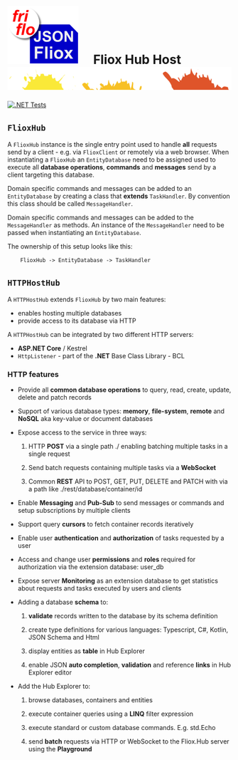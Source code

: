 

# ![logo](../../../docs/images/Json-Fliox.svg)     **Fliox Hub Host**      ![SPLASH](../../../docs/images/paint-splatter.svg)

[![.NET Tests](https://github.com/friflo/Friflo.Json.Fliox/workflows/.NET/badge.svg)](https://github.com/friflo/Friflo.Json.Fliox/actions)

## `FlioxHub`

A `FlioxHub` instance is the single entry point used to handle **all** requests send by a client -
e.g. via `FlioxClient` or remotely via a web browser.
When instantiating a `FlioxHub` an `EntityDatabase` need to be assigned used to execute all
**database operations**, **commands** and **messages** send by a client targeting this database.

Domain specific commands and messages can be added to an `EntityDatabase` by creating a class
that **extends** `TaskHandler`. By convention this class should be called `MessageHandler`.

Domain specific commands and messages can be added to the `MessageHandler` as methods.
An instance of the `MessageHandler` need to be passed when instantiating an `EntityDatabase`.

The ownership of this setup looks like this:

```
    FlioxHub -> EntityDatabase -> TaskHandler
```



## `HTTPHostHub`

A `HTTPHostHub` extends `FlioxHub` by two main features:
- enables hosting multiple databases
- provide access to its database via HTTP


A `HTTPHostHub` can be integrated by two different HTTP servers:
- **ASP.NET Core** / Kestrel
- `HttpListener` - part of the **.NET** Base Class Library - BCL


### **HTTP** features

- Provide all **common database operations** to query, read, create, update, delete and patch records

- Support of various database types: **memory**, **file-system**, **remote** and **NoSQL** aka key-value or document databases

- Expose access to the service in three ways:
    1. HTTP **POST** via a single path ./ enabling batching multiple tasks in a single request

    2. Send batch requests containing multiple tasks via a **WebSocket**

    3. Common **REST** API to POST, GET, PUT, DELETE and PATCH with via a path like ./rest/database/container/id

- Enable **Messaging** and **Pub-Sub** to send messages or commands and setup subscriptions by multiple clients

- Support query **cursors** to fetch container records iteratively

- Enable user **authentication** and **authorization** of tasks requested by a user

- Access and change user **permissions** and **roles** required for authorization via the extension database: user_db

- Expose server **Monitoring** as an extension database to get statistics about requests and tasks executed by users and clients

- Adding a database **schema** to:
    1. **validate** records written to the database by its schema definition

    2. create type definitions for various languages: Typescript, C#, Kotlin, JSON Schema and Html

    3. display entities as **table** in Hub Explorer

    4. enable JSON **auto completion**, **validation** and reference **links** in Hub Explorer editor

- Add the Hub Explorer to:
    1. browse databases, containers and entities

    2. execute container queries using a **LINQ** filter expression

    3. execute standard or custom database commands. E.g. std.Echo
    
    4. send **batch** requests via HTTP or WebSocket to the Fliox.Hub server using the **Playground**

